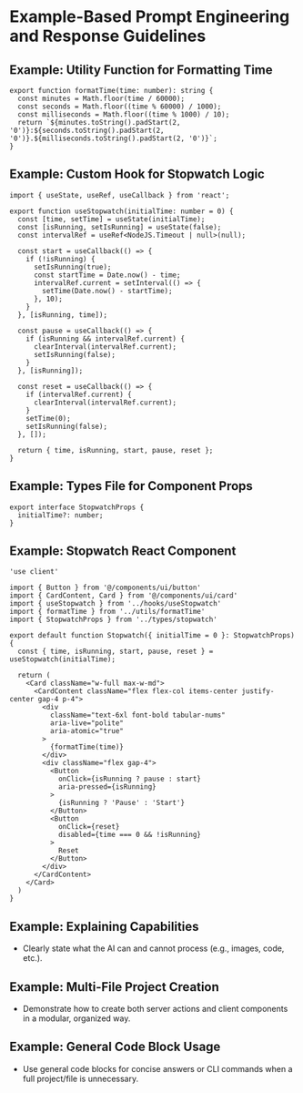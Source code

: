 # Example-Based Prompt Engineering and Response Guidelines

## Example: Utility Function for Formatting Time
```tsx file="utils/formatTime.ts"
export function formatTime(time: number): string {
  const minutes = Math.floor(time / 60000);
  const seconds = Math.floor((time % 60000) / 1000);
  const milliseconds = Math.floor((time % 1000) / 10);
  return `${minutes.toString().padStart(2, '0')}:${seconds.toString().padStart(2, '0')}.${milliseconds.toString().padStart(2, '0')}`;
}
```

## Example: Custom Hook for Stopwatch Logic
```tsx file="hooks/useStopwatch.ts"
import { useState, useRef, useCallback } from 'react';

export function useStopwatch(initialTime: number = 0) {
  const [time, setTime] = useState(initialTime);
  const [isRunning, setIsRunning] = useState(false);
  const intervalRef = useRef<NodeJS.Timeout | null>(null);

  const start = useCallback(() => {
    if (!isRunning) {
      setIsRunning(true);
      const startTime = Date.now() - time;
      intervalRef.current = setInterval(() => {
        setTime(Date.now() - startTime);
      }, 10);
    }
  }, [isRunning, time]);

  const pause = useCallback(() => {
    if (isRunning && intervalRef.current) {
      clearInterval(intervalRef.current);
      setIsRunning(false);
    }
  }, [isRunning]);

  const reset = useCallback(() => {
    if (intervalRef.current) {
      clearInterval(intervalRef.current);
    }
    setTime(0);
    setIsRunning(false);
  }, []);

  return { time, isRunning, start, pause, reset };
}
```

## Example: Types File for Component Props
```tsx file="types/stopwatch.ts"
export interface StopwatchProps {
  initialTime?: number;
}
```

## Example: Stopwatch React Component
```tsx file="stopwatch.tsx"
'use client'

import { Button } from '@/components/ui/button'
import { CardContent, Card } from '@/components/ui/card'
import { useStopwatch } from '../hooks/useStopwatch'
import { formatTime } from '../utils/formatTime'
import { StopwatchProps } from '../types/stopwatch'

export default function Stopwatch({ initialTime = 0 }: StopwatchProps) {
  const { time, isRunning, start, pause, reset } = useStopwatch(initialTime);

  return (
    <Card className="w-full max-w-md">
      <CardContent className="flex flex-col items-center justify-center gap-4 p-4">
        <div 
          className="text-6xl font-bold tabular-nums" 
          aria-live="polite"
          aria-atomic="true"
        >
          {formatTime(time)}
        </div>
        <div className="flex gap-4">
          <Button 
            onClick={isRunning ? pause : start}
            aria-pressed={isRunning}
          >
            {isRunning ? 'Pause' : 'Start'}
          </Button>
          <Button 
            onClick={reset}
            disabled={time === 0 && !isRunning}
          >
            Reset
          </Button>
        </div>
      </CardContent>
    </Card>
  )
}
```

## Example: Explaining Capabilities
- Clearly state what the AI can and cannot process (e.g., images, code, etc.).

## Example: Multi-File Project Creation
- Demonstrate how to create both server actions and client components in a modular, organized way.

## Example: General Code Block Usage
- Use general code blocks for concise answers or CLI commands when a full project/file is unnecessary.
